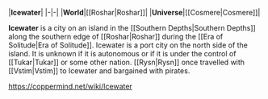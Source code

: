|**Icewater**|
|-|-|
|**World**|[[Roshar\|Roshar]]|
|**Universe**|[[Cosmere\|Cosmere]]|

**Icewater** is a city on an island in the [[Southern Depths\|Southern Depths]] along the southern edge of [[Roshar\|Roshar]] during the [[Era of Solitude\|Era of Solitude]].
Icewater is a port city on the north side of the island. It is unknown if it is autonomous or if it is under the control of [[Tukar\|Tukar]] or some other nation.
[[Rysn\|Rysn]] once travelled with [[Vstim\|Vstim]] to Icewater and bargained with pirates.



https://coppermind.net/wiki/Icewater
